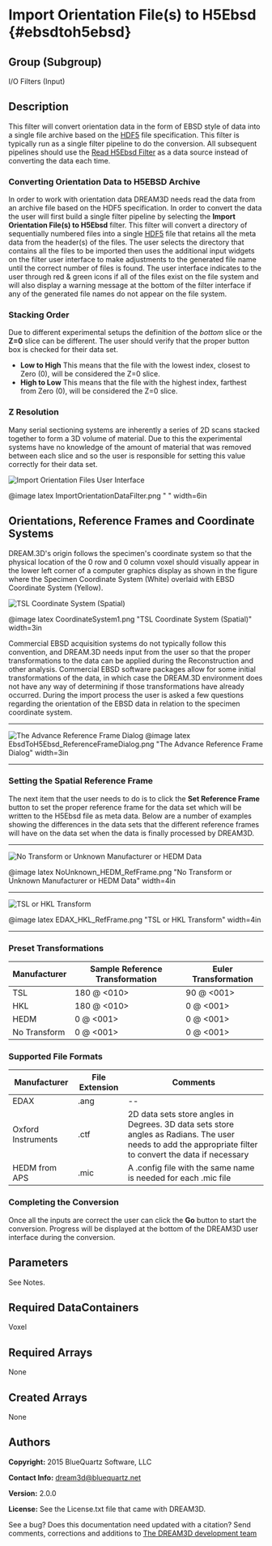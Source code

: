 Import Orientation File(s) to H5Ebsd {#ebsdtoh5ebsd}
=============

## Group (Subgroup) ##

I/O Filters (Input)

## Description ##

This filter will convert orientation data in the form of EBSD style of data into a single file archive based on the [HDF5](http://www.hdfgroup.org) file specification. This filter is typically run as a single filter pipeline to do the conversion. All subsequent pipelines should use the [Read H5Ebsd Filter](readh5ebsd.html) as a data source instead of converting the data each time.

### Converting Orientation Data to H5EBSD Archive ###

In order to work with orientation data DREAM3D needs read the data from an archive file based on the HDF5 specification. In order to convert the data the user will first build a single filter pipeline by selecting the **Import Orientation File(s) to H5Ebsd** filter. This filter will convert a directory of sequentially numbered files into a single [HDF5](http://www.hdfgroup.org) file that retains all the meta data from the header(s) of the files. The user selects the directory that contains all the files to be imported then uses the additional input widgets on the filter user interface to make adjustments to the generated file name until the correct number of files is found. The user interface indicates to the user through red & green icons if all of the files exist on the file system and will also display a warning message at the bottom of the filter interface if any of the generated file names do not appear on the file system.

### Stacking Order ###

Due to different experimental setups the definition of the _bottom_ slice or the **Z=0** slice can be different. The user should verify that the proper button box is checked for their data set. 

+ **Low to High** This means that the file with the lowest index, closest to Zero (0), will be considered the Z=0 slice.
+ **High to Low** This means that the file with the highest index, farthest from Zero (0), will be considered the Z=0 slice.

### Z Resolution ###

Many serial sectioning systems are inherently a series of 2D scans stacked together to form a 3D volume of material. Due to this the experimental systems have no knowledge of the amount of material that was removed between each slice and so the user is responsible for setting this value correctly for their data set.

![Import Orientation Files User Interface](images/ImportOrientationDataFilter.png)

@image latex ImportOrientationDataFilter.png " " width=6in


## Orientations, Reference Frames and Coordinate Systems
DREAM.3D's origin follows the specimen's coordinate system so that the physical location of the 0 row and 0 column voxel should visually appear in the lower left corner of a computer graphics display as shown in the figure where the Specimen Coordinate System (White) overlaid with EBSD Coordinate System (Yellow).

![TSL Coordinate System (Spatial)](images/CoordinateSystem1.png)

@image latex CoordinateSystem1.png "TSL Coordinate System (Spatial)" width=3in

Commercial EBSD acquisition systems do not typically follow this convention, and DREAM.3D needs input from the user so that the proper transformations to the data can be applied during the Reconstruction and other analysis. Commercial EBSD software packages allow for some initial transformations of the data, in which case the DREAM.3D environment does not have any way of determining if those transformations have already occurred. During the import process the user is asked a few questions regarding the orientation of the EBSD data in relation to the specimen coordinate system.

-----

![The Advance Reference Frame Dialog](images/EbsdToH5Ebsd_ReferenceFrameDialog.png)
@image latex EbsdToH5Ebsd_ReferenceFrameDialog.png "The Advance Reference Frame Dialog" width=3in

-----

### Setting the Spatial Reference Frame ###

The next item that the user needs to do is to click the **Set Reference Frame** button to set the proper reference frame for the data set which will be written to the H5Ebsd file as meta data. Below are a number of examples showing the differences in the data sets that the different reference frames will have on the data set when the data is finally processed by DREAM3D.

---

![No Transform or Unknown Manufacturer or HEDM Data](images/NoUnknown_HEDM_RefFrame.png)

@image latex NoUnknown_HEDM_RefFrame.png "No Transform or Unknown Manufacturer or HEDM Data" width=4in

---

![TSL or HKL Transform](images/EDAX_HKL_RefFrame.png)

@image latex EDAX_HKL_RefFrame.png "TSL or HKL Transform" width=4in

---

### Preset Transformations ###

| Manufacturer | Sample Reference Transformation | Euler Transformation |  
|  ------	| ------	| ------	|  
| TSL | 180 @ <010> | 90 @ <001> |
| HKL | 180 @ <010> | 0 @ <001> |  
| HEDM | 0 @ <001> | 0 @ <001>
| No Transform | 0 @ <001> | 0 @ <001>

### Supported File Formats ###

| Manufacturer  | File Extension | Comments |  
|---------------|----------------|----------|  
| EDAX  | .ang | --|  
| Oxford Instruments | .ctf | 2D data sets store angles in Degrees. 3D data sets store angles as Radians. The user needs to add the appropriate filter to convert the data if necessary |  
| HEDM from APS | .mic | A .config file with the same name is needed for each .mic file |

### Completing the Conversion ###

Once all the inputs are correct the user can click the **Go** button to start the conversion. Progress will be displayed at the bottom of the DREAM3D user interface during the conversion.


## Parameters ##

See Notes.


## Required DataContainers ##

Voxel

## Required Arrays ##

None

## Created Arrays ##

None

## Authors ##

**Copyright:** 2015 BlueQuartz Software, LLC

**Contact Info:** dream3d@bluequartz.net

**Version:** 2.0.0

**License:**  See the License.txt file that came with DREAM3D.




See a bug? Does this documentation need updated with a citation? Send comments, corrections and additions to [The DREAM3D development team](mailto:dream3d@bluequartz.net?subject=Documentation%20Correction)

